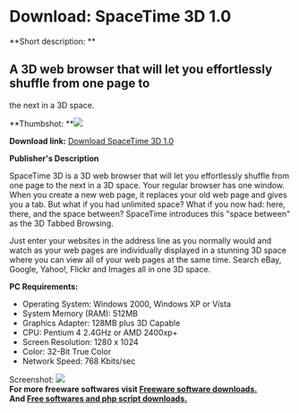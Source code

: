 # Download: SpaceTime 3D 1.0

**Short description: **

## A 3D web browser that will let you effortlessly shuffle from one page to
the next in a 3D space.

  
**Thumbshot: **![](http://www.freewarefiles.com/screenshot/spacetime3d_md.jpg)   
  
**Download link:** [Download SpaceTime 3D 1.0](http://freesoftwares.boysofts.com/SpaceTime-3D_program_34055.html)  
  

**Publisher's Description**  
  

SpaceTime 3D is a 3D web browser that will let you effortlessly shuffle from
one page to the next in a 3D space. Your regular browser has one window. When
you create a new web page, it replaces your old web page and gives you a tab.
But what if you had unlimited space? What if you now had: here, there, and the
space between? SpaceTime introduces this "space between" as the 3D Tabbed
Browsing.

Just enter your websites in the address line as you normally would and watch
as your web pages are individually displayed in a stunning 3D space where you
can view all of your web pages at the same time. Search eBay, Google, Yahoo!,
Flickr and Images all in one 3D space.

**PC Requirements:**

  * Operating System: Windows 2000, Windows XP or Vista 
  * System Memory (RAM): 512MB 
  * Graphics Adapter: 128MB plus 3D Capable 
  * CPU: Pentium 4 2.4GHz or AMD 2400xp+ 
  * Screen Resolution: 1280 x 1024 
  * Color: 32-Bit True Color 
  * Network Speed: 768 Kbits/sec 

  
  
Screenshot: ![](http://www.freewarefiles.com/screenshot/spacetime3d.jpg)  
**For more freeware softwares visit [Freeware software downloads.](http://freesoftwares.boysofts.com/)**   
**And [Free softwares and php script downloads.](http://www.boysofts.com/)**

